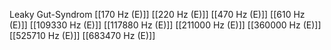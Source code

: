 Leaky Gut-Syndrom
[[170 Hz (E)]]
[[220 Hz (E)]]
[[470 Hz (E)]]
[[610 Hz (E)]]
[[109330 Hz (E)]]
[[117880 Hz (E)]]
[[211000 Hz (E)]]
[[360000 Hz (E)]]
[[525710 Hz (E)]]
[[683470 Hz (E)]]